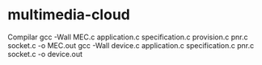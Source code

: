 multimedia-cloud
================

Compilar
gcc -Wall MEC.c application.c specification.c provision.c pnr.c socket.c -o MEC.out
gcc -Wall device.c application.c specification.c pnr.c socket.c -o device.out
